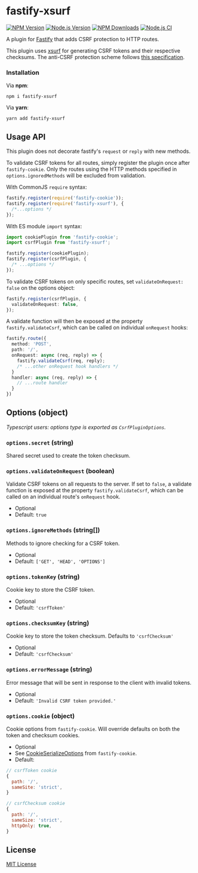 # fastify-xsurf

[![NPM Version][npm-version-image]][npm-url]
[![Node.js Version][node-image]][node-url]
[![NPM Downloads][npm-downloads-image]][npm-url]
[![Node.js CI][ci-image]][ci-url]

A plugin for [Fastify][fastify-url] that adds CSRF protection to HTTP routes.

This plugin uses [xsurf][xsurf-url] for generating CSRF tokens and their respective checksums. The anti-CSRF protection scheme follows [this specification][spec-url].

### Installation

Via **npm**:

```
npm i fastify-xsurf
```

Via **yarn**:

```
yarn add fastify-xsurf
```

## Usage API

This plugin does not decorate fastify's `request` or `reply` with new methods.

To validate CSRF tokens for all routes, simply register the plugin once after `fastify-cookie`. Only the routes using the HTTP methods specified in `options.ignoredMethods` will be excluded from validation.

With CommonJS `require` syntax:

```typescript
fastify.register(require('fastify-cookie'));
fastify.register(require('fastify-xsurf'), {
  /*...options */
});
```

With ES module `import` syntax:

```typescript
import cookiePlugin from 'fastify-cookie';
import csrfPlugin from 'fastify-xsurf';

fastify.register(cookiePlugin);
fastify.register(csrfPlugin, {
  /* ...options */
});
```

To validate CSRF tokens on only specific routes, set `validateOnRequest: false` on the options object:

```typescript
fastify.register(csrfPlugin, {
  validateOnRequest: false,
});
```

A validate function will then be exposed at the property `fastify.validateCsrf`, which can be called on individual `onRequest` hooks:

```typescript
fastify.route({
  method: 'POST',
  path: '/',
  onRequest: async (req, reply) => {
    fastify.validateCsrf(req, reply);
    /* ...other onRequest hook handlers */
  }
  handler: async (req, reply) => {
    // ...route handler
  }
})
```

## Options (object)

_Typescript users: options type is exported as `CsrfPluginOptions`._

### `options.secret` (string)

Shared secret used to create the token checksum.

### `options.validateOnRequest` (boolean)

Validate CSRF tokens on all requests to the server. If set to `false`, a validate function is exposed at the property `fastify.validateCsrf`, which can be called on an individual route's `onRequest` hook.

- Optional
- Default: `true`

### `options.ignoreMethods` (string[])

Methods to ignore checking for a CSRF token.

- Optional
- Default: `['GET', 'HEAD', 'OPTIONS']`

### `options.tokenKey` (string)

Cookie key to store the CSRF token.

- Optional
- Default: `'csrfToken'`

### `options.checksumKey` (string)

Cookie key to store the token checksum. Defaults to `'csrfChecksum'`

- Optional
- Default: `'csrfChecksum'`

### `options.errorMessage` (string)

Error message that will be sent in response to the client with invalid tokens.

- Optional
- Default: `'Invalid CSRF token provided.'`

### `options.cookie` (object)

Cookie options from `fastify-cookie`. Will override defaults on both the token and checksum cookies.

- Optional
- See [CookieSerializeOptions][cookie-serialize-url] from `fastify-cookie`.
- Default:

```javascript
// csrfToken cookie
{
  path: '/',
  sameSite: 'strict',
}

// csrfChecksum cookie
{
  path: '/',
  sameSize: 'strict',
  httpOnly: true,
}
```

## License

[MIT License][mit-url]

[ci-image]: https://github.com/DanielHZhang/fastify-xsurf/workflows/build-test/badge.svg
[ci-url]: https://github.com/DanielHZhang/fastify-xsurf/workflows/build-test
[node-image]: https://badgen.net/npm/node/fastify-xsurf
[node-url]: https://nodejs.org/en/download
[npm-downloads-image]: https://badgen.net/npm/dm/fastify-xsurf
[npm-url]: https://npmjs.org/package/fastify-xsurf
[npm-version-image]: https://badgen.net/npm/v/fastify-xsurf
[fastify-url]: https://fastify.io/
[xsurf-url]: https://github.com/DanielHZhang/xsurf
[spec-url]: https://github.com/xing/cross-application-csrf-prevention
[mit-url]: https://github.com/DanielHZhang/fastify-xsurf/blob/main/license.md
[cookie-serialize-url]: https://github.com/fastify/fastify-cookie/blob/master/plugin.d.ts#L46
